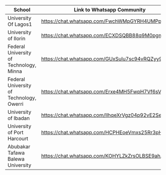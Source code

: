 | School | Link to Whatsapp Community |
| --- | --- |
| University Of Lagos1 | https://chat.whatsapp.com/FwchWMpGYRH4UMPptF8rNC |
| University of Ilorin  | https://chat.whatsapp.com/ECXDSQBB88q9M0pgmk5r2k |
| Federal University of Technology, Minna | https://chat.whatsapp.com/GUxSulu7sc94vRQZyy9nK6 |
| Federal University of Technology, Owerri | https://chat.whatsapp.com/Erxe4MH5FwpH7Vf6sVbK4C |
| University of Ibadan | https://chat.whatsapp.com/IlhqeXrVgz04p92vE2SeUF |
| University of Port Harcourt  | https://chat.whatsapp.com/HCPHEoeVmxs25Rr3pH2Mwy |
| Abubakar Tafawa Balewa University | https://chat.whatsapp.com/KOHYLZkZrsOLBSE9ahAlBX |